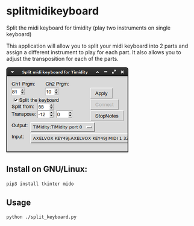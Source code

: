 # splitmidikeyboard
Split the midi keyboard for timidity (play two instruments on single keyboard)

This application will allow you to split your midi keyboard into 2 parts and assign a different instrument to play for each part. It also allows you to adjust the transposition for each of the parts.

![Alt text](img/mainwindow.png?raw=true "main window")

## Install on GNU/Linux:
```bash
pip3 install tkinter mido
```

## Usage
```bash
python ./split_keyboard.py
```

